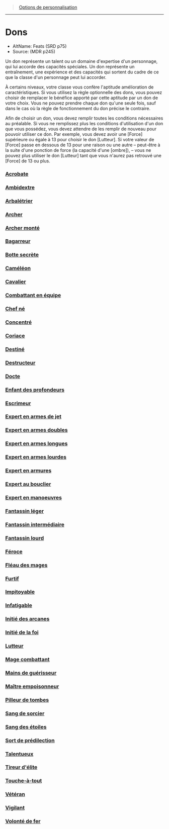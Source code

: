 ﻿---
!Items
Name: Dons
AltName: Feats (SRD p75)
Source: (MDR p245)
Id: feats_hd.md#dons
RootId: feats_hd.md
ParentLink: custom_options_hd.md
ParentName: Options de personnalisation
NameLevel: 1
Attributes: {}
AttributesDictionary: >+
  {}

---
>  [Options de personnalisation](hd_custom_options.md)

---


# Dons

- AltName: Feats (SRD p75)
- Source: (MDR p245)

Un don représente un talent ou un domaine d'expertise d'un personnage, qui lui accorde des capacités spéciales. Un don représente un entraînement, une expérience et des capacités qui sortent du cadre de ce que la classe d'un personnage peut lui accorder.

À certains niveaux, votre classe vous confère l'aptitude amélioration de caractéristiques. Si vous utilisez la règle optionnelle des dons, vous pouvez choisir de remplacer le bénéfice apporté par cette aptitude par un don de votre choix. Vous ne pouvez prendre chaque don qu'une seule fois, sauf dans le cas où la règle de fonctionnement du don précise le contraire.

Afin de choisir un don, vous devez remplir toutes les conditions nécessaires au préalable. Si vous ne remplissez plus les conditions d'utilisation d'un don que vous possédez, vous devez attendre de les remplir de nouveau pour pouvoir utiliser ce don. Par exemple, vous devez avoir une [Force] supérieure ou égale à 13 pour choisir le don [Lutteur]. Si votre valeur de [Force] passe en dessous de 13 pour une raison ou une autre – peut-être à la suite d'une ponction de force (la capacité d'une [ombre]), – vous ne pouvez plus utiliser le don [Lutteur] tant que vous n'aurez pas retrouvé une [Force] de 13 ou plus.



### [Acrobate](hd_feats_acrobate.md)



### [Ambidextre](hd_feats_ambidextre.md)



### [Arbalétrier](hd_feats_arbaletrier.md)



### [Archer](hd_feats_archer.md)



### [Archer monté](hd_feats_archer_monte.md)



### [Bagarreur](hd_feats_bagarreur.md)



### [Botte secrète](hd_feats_botte_secrete.md)



### [Caméléon](hd_feats_cameleon.md)



### [Cavalier](hd_feats_cavalier.md)



### [Combattant en équipe](hd_feats_combattant_en_equipe.md)



### [Chef né](hd_feats_chef_ne.md)



### [Concentré](hd_feats_concentre.md)



### [Coriace](hd_feats_coriace.md)



### [Destiné](hd_feats_destine.md)



### [Destructeur](hd_feats_destructeur.md)



### [Docte](hd_feats_docte.md)



### [Enfant des profondeurs](hd_feats_enfant_des_profondeurs.md)



### [Escrimeur](hd_feats_escrimeur.md)



### [Expert en armes de jet](hd_feats_expert_en_armes_de_jet.md)



### [Expert en armes doubles](hd_feats_expert_en_armes_doubles.md)



### [Expert en armes longues](hd_feats_expert_en_armes_longues.md)



### [Expert en armes lourdes](hd_feats_expert_en_armes_lourdes.md)



### [Expert en armures](hd_feats_expert_en_armures.md)



### [Expert au bouclier](hd_feats_expert_au_bouclier.md)



### [Expert en manoeuvres](hd_feats_expert_en_manoeuvres.md)



### [Fantassin léger](hd_feats_fantassin_leger.md)



### [Fantassin intermédiaire](hd_feats_fantassin_intermediaire.md)



### [Fantassin lourd](hd_feats_fantassin_lourd.md)



### [Féroce](hd_feats_feroce.md)



### [Fléau des mages](hd_feats_fleau_des_mages.md)



### [Furtif](hd_feats_furtif.md)



### [Impitoyable](hd_feats_impitoyable.md)



### [Infatigable](hd_feats_infatigable.md)



### [Initié des arcanes](hd_feats_initie_des_arcanes.md)



### [Initié de la foi](hd_feats_initie_de_la_foi.md)



### [Lutteur](hd_feats_lutteur.md)



### [Mage combattant](hd_feats_mage_combattant.md)



### [Mains de guérisseur](hd_feats_mains_de_guerisseur.md)



### [Maître empoisonneur](hd_feats_maitre_empoisonneur.md)



### [Pilleur de tombes](hd_feats_pilleur_de_tombes.md)



### [Sang de sorcier](hd_feats_sang_de_sorcier.md)



### [Sang des étoiles](hd_feats_sang_des_etoiles.md)



### [Sort de prédilection](hd_feats_sort_de_predilection.md)



### [Talentueux](hd_feats_talentueux.md)



### [Tireur d'élite](hd_feats_tireur_delite.md)



### [Touche-à-tout](hd_feats_touche_a_tout.md)



### [Vétéran](hd_feats_veteran.md)



### [Vigilant](hd_feats_vigilant.md)



### [Volonté de fer](hd_feats_volonte_de_fer.md)

